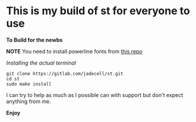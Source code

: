 # This is my build of st for everyone to use

**To Build for the newbs**

**NOTE**
You need to install powerline fonts from [this repo](https://github.com/powerline/fonts)

*Installing the actual terminal*

```
git clone https://gitlab.com/jadecell/st.git
cd st
sudo make install

```

I can try to help as much as I possible can with support but don't expect anything from me.

**Enjoy**

